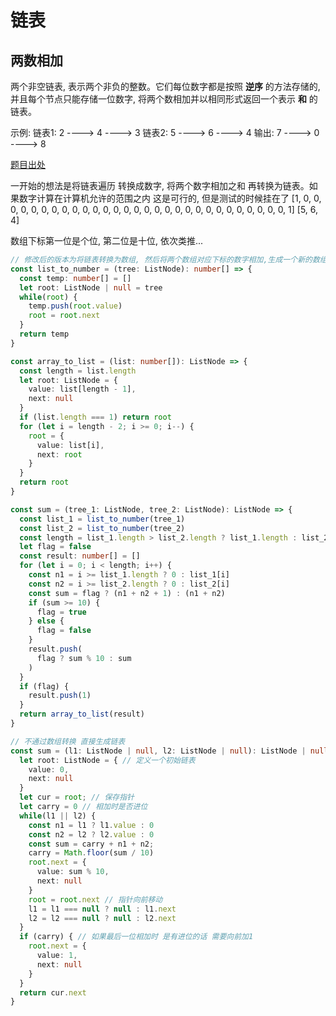 # 链表

## 两数相加

  两个非空链表, 表示两个非负的整数。它们每位数字都是按照 **逆序** 的方法存储的, 并且每个节点只能存储一位数字, 将两个数相加并以相同形式返回一个表示
  **和** 的链表。

  示例:
  链表1: 2 ----> 4 ----> 3   链表2:  5 ----> 6 ----> 4 输出: 7 ----> 0 ----> 8

[题目出处](https://leetcode.cn/problems/add-two-numbers/)

  一开始的想法是将链表遍历 转换成数字, 将两个数字相加之和 再转换为链表。如果数字计算在计算机允许的范围之内 这是可行的, 但是测试的时候挂在了
  [1, 0, 0, 0, 0, 0, 0, 0, 0, 0, 0, 0, 0, 0, 0, 0, 0, 0, 0, 0, 0, 0, 0, 0, 0, 0, 0, 0, 0, 0, 1]  [5, 6, 4]
  
  数组下标第一位是个位, 第二位是十位, 依次类推...

```ts
// 修改后的版本为将链表转换为数组, 然后将两个数组对应下标的数字相加,生成一个新的数组。最后再转化为链表.
const list_to_number = (tree: ListNode): number[] => {
  const temp: number[] = []
  let root: ListNode | null = tree
  while(root) {
    temp.push(root.value)
    root = root.next
  }
  return temp
}

const array_to_list = (list: number[]): ListNode => {
  const length = list.length
  let root: ListNode = {
    value: list[length - 1],
    next: null
  }
  if (list.length === 1) return root
  for (let i = length - 2; i >= 0; i--) {
    root = {
      value: list[i],
      next: root
    }
  }
  return root
}

const sum = (tree_1: ListNode, tree_2: ListNode): ListNode => {
  const list_1 = list_to_number(tree_1)
  const list_2 = list_to_number(tree_2)
  const length = list_1.length > list_2.length ? list_1.length : list_2.length;
  let flag = false
  const result: number[] = []
  for (let i = 0; i < length; i++) {
    const n1 = i >= list_1.length ? 0 : list_1[i]
    const n2 = i >= list_2.length ? 0 : list_2[i]
    const sum = flag ? (n1 + n2 + 1) : (n1 + n2)
    if (sum >= 10) {
      flag = true
    } else {
      flag = false
    }
    result.push(
      flag ? sum % 10 : sum
    )
  }
  if (flag) {
    result.push(1)
  }
  return array_to_list(result)
}
```
```ts
// 不通过数组转换 直接生成链表
const sum = (l1: ListNode | null, l2: ListNode | null): ListNode | null => {
  let root: ListNode = { // 定义一个初始链表
    value: 0,
    next: null
  }
  let cur = root; // 保存指针
  let carry = 0 // 相加时是否进位
  while(l1 || l2) {
    const n1 = l1 ? l1.value : 0
    const n2 = l2 ? l2.value : 0
    const sum = carry + n1 + n2;
    carry = Math.floor(sum / 10)
    root.next = {
      value: sum % 10,
      next: null
    }
    root = root.next // 指针向前移动
    l1 = l1 === null ? null : l1.next
    l2 = l2 === null ? null : l2.next
  }
  if (carry) { // 如果最后一位相加时 是有进位的话 需要向前加1
    root.next = {
      value: 1,
      next: null
    }
  }
  return cur.next
}
```
  